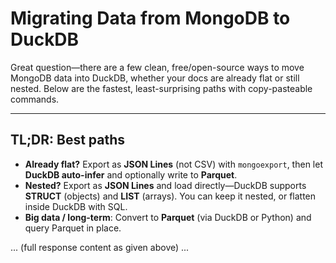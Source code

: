 
# Migrating Data from MongoDB to DuckDB

Great question—there are a few clean, free/open-source ways to move MongoDB data into DuckDB, whether your docs are already flat or still nested. Below are the fastest, least-surprising paths with copy-pasteable commands.

---

## TL;DR: Best paths
- **Already flat?** Export as **JSON Lines** (not CSV) with `mongoexport`, then let **DuckDB auto-infer** and optionally write to **Parquet**.
- **Nested?** Export as **JSON Lines** and load directly—DuckDB supports **STRUCT** (objects) and **LIST** (arrays). You can keep it nested, or flatten inside DuckDB with SQL.
- **Big data / long-term**: Convert to **Parquet** (via DuckDB or Python) and query Parquet in place.

... (full response content as given above) ...
